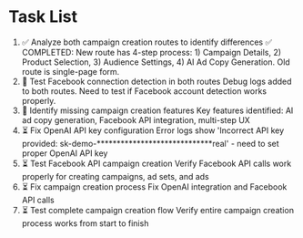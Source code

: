 # Task List

1. ✅ Analyze both campaign creation routes to identify differences
✅ COMPLETED: New route has 4-step process: 1) Campaign Details, 2) Product Selection, 3) Audience Settings, 4) AI Ad Copy Generation. Old route is single-page form.
2. 🔄 Test Facebook connection detection in both routes
Debug logs added to both routes. Need to test if Facebook account detection works properly.
3. 🔄 Identify missing campaign creation features
Key features identified: AI ad copy generation, Facebook API integration, multi-step UX
4. ⏳ Fix OpenAI API key configuration
Error logs show 'Incorrect API key provided: sk-demo-*****************************real' - need to set proper OpenAI API key
5. ⏳ Test Facebook API campaign creation
Verify Facebook API calls work properly for creating campaigns, ad sets, and ads
6. ⏳ Fix campaign creation process
Fix OpenAI integration and Facebook API calls
7. ⏳ Test complete campaign creation flow
Verify entire campaign creation process works from start to finish

